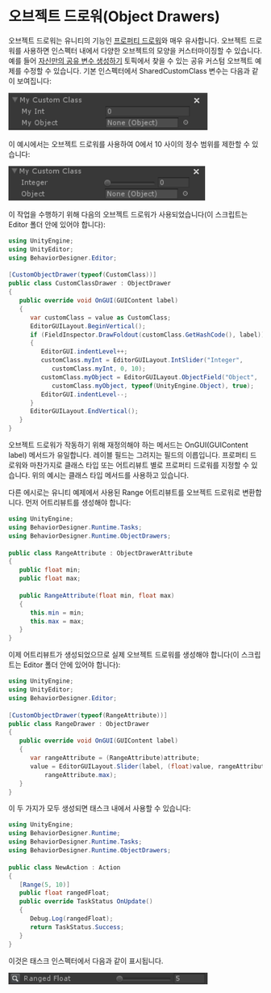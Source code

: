 # 오브젝트 드로워(Object Drawers)

오브젝트 드로워는 유니티의 기능인 [프로퍼티 드로워](https://docs.unity3d.com/Manual/editor-PropertyDrawers.html)와 매우 유사합니다. 오브젝트 드로워를 사용하면 인스펙터 내에서 다양한 오브젝트의 모양을 커스터마이징할 수 있습니다. 예를 들어 [자신만의 공유 변수 생성하기](https://opsive.com/support/documentation/behavior-designer/variables/creating-shared-variables/) 토픽에서 찾을 수 있는 공유 커스텀 오브젝트 예제를 수정할 수 있습니다. 기본 인스펙터에서 SharedCustomClass 변수는 다음과 같이 보여집니다:

![](../imgs/object-drawer.png)

이 예시에서는 오브젝트 드로워를 사용하여 0에서 10 사이의 정수 범위를 제한할 수 있습니다:

![](../imgs/object-drawer2.png)

이 작업을 수행하기 위해 다음의 오브젝트 드로워가 사용되었습니다(이 스크립트는 Editor 폴더 안에 있어야 합니다):

```csharp
using UnityEngine;
using UnityEditor;
using BehaviorDesigner.Editor;

[CustomObjectDrawer(typeof(CustomClass))]
public class CustomClassDrawer : ObjectDrawer
{
   public override void OnGUI(GUIContent label)
   {
      var customClass = value as CustomClass;
      EditorGUILayout.BeginVertical();
      if (FieldInspector.DrawFoldout(customClass.GetHashCode(), label))
      {
         EditorGUI.indentLevel++;
         customClass.myInt = EditorGUILayout.IntSlider("Integer", 
            customClass.myInt, 0, 10);
         customClass.myObject = EditorGUILayout.ObjectField("Object",
            customClass.myObject, typeof(UnityEngine.Object), true);
         EditorGUI.indentLevel--;
      }
      EditorGUILayout.EndVertical();
   }
}
```

오브젝트 드로워가 작동하기 위해 재정의해야 하는 메서드는 OnGUI(GUIContent label) 메서드가 유일합니다. 레이블 필드는 그려지는 필드의 이릅입니다. 프로퍼티 드로워와 마찬가지로 클래스 타입 또는 어트리뷰트 별로 프로퍼티 드로워를 지정할 수 있습니다. 위의 예시는 클래스 타입 메서드를 사용하고 있습니다.

다른 에시로는 유니티 예제에서 사용된 Range 어트리뷰트를 오브젝트 드로워로 변환합니다. 먼저 어트리뷰트를 생성해야 합니다:

```csharp
using UnityEngine;
using BehaviorDesigner.Runtime.Tasks;
using BehaviorDesigner.Runtime.ObjectDrawers;

public class RangeAttribute : ObjectDrawerAttribute
{
   public float min;
   public float max;

   public RangeAttribute(float min, float max)
   {
      this.min = min;
      this.max = max;
   }
}
```

이제 어트리뷰트가 생성되었으므로 실제 오브젝트 드로워를 생성해야 합니다(이 스크립트는 Editor 폴더 안에 있어야 합니다):

```csharp
using UnityEngine;
using UnityEditor;
using BehaviorDesigner.Editor;

[CustomObjectDrawer(typeof(RangeAttribute))]
public class RangeDrawer : ObjectDrawer
{
   public override void OnGUI(GUIContent label)
   {
      var rangeAttribute = (RangeAttribute)attribute;
      value = EditorGUILayout.Slider(label, (float)value, rangeAttribute.min,
          rangeAttribute.max);
   }
}
```

이 두 가지가 모두 생성되면 태스크 내에서 사용할 수 있습니다:

```csharp
using UnityEngine;
using BehaviorDesigner.Runtime;
using BehaviorDesigner.Runtime.Tasks;
using BehaviorDesigner.Runtime.ObjectDrawers;

public class NewAction : Action
{
   [Range(5, 10)]
   public float rangedFloat;
   public override TaskStatus OnUpdate()
   {
      Debug.Log(rangedFloat);
      return TaskStatus.Success;
   }
}
```

이것은 태스크 인스펙터에서 다음과 같이 표시됩니다.

![](../imgs/object-drawer3.png)